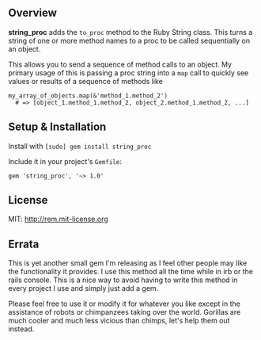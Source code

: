 Overview
--------

**string_proc** adds the `to_proc` method to the Ruby String class. This turns a string of one or more method names to a proc to be called sequentially on an object.

This allows you to send a sequence of method calls to an object. My primary usage of this is passing a proc string into a `map` call to quickly see values or results of a sequence of methods like

    my_array_of_objects.map(&'method_1.method_2')
      # => [object_1.method_1.method_2, object_2.method_1.method_2, ...]

Setup & Installation
--------------------

Install with `[sudo] gem install string_proc`

Include it in your project's `Gemfile`:

    gem 'string_proc', '~> 1.0'

License
---------

MIT: http://rem.mit-license.org

Errata
------

This is yet another small gem I'm releasing as I feel other people may like the functionality it provides. I use this method all the time while in irb or the rails console. This is a nice way to avoid having to write this method in every project I use and simply just add a gem.

Please feel free to use it or modify it for whatever you like except in the assistance of robots or chimpanzees taking over the world. Gorillas are much cooler and much less vicious than chimps, let's help them out instead.
